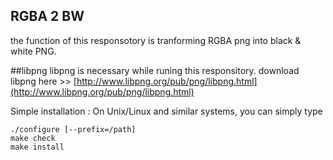 ## RGBA 2 BW
the function of this responsotory is tranforming RGBA png into black & white PNG.

##libpng
libpng is necessary while runing this responsitory.
download libpng here >> [http://www.libpng.org/pub/png/libpng.html](http://www.libpng.org/pub/png/libpng.html)

Simple installation  : On Unix/Linux and similar systems, you can simply type

    ./configure [--prefix=/path]
    make check
    make install
